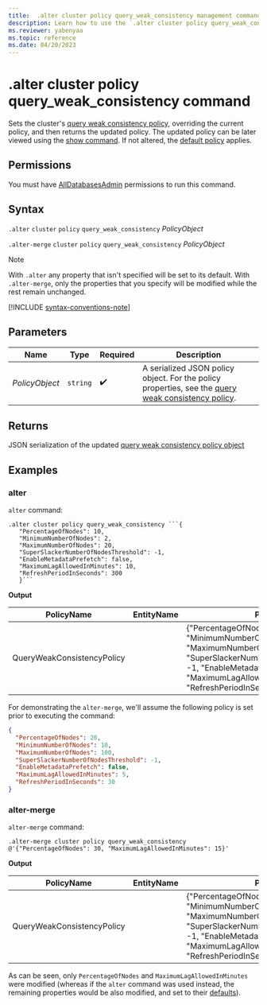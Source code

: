 ```yaml
---
title:  .alter cluster policy query_weak_consistency management command
description: Learn how to use the `.alter cluster policy query_weak_consistency` command to cet the cluster's query weak consistency policy.
ms.reviewer: yabenyaa
ms.topic: reference
ms.date: 04/20/2023
---
```

# .alter cluster policy query_weak_consistency command

Sets the cluster's [query weak consistency policy](query-weak-consistency-policy.md), overriding the current policy, and then returns the updated policy. The updated policy can be later viewed using the [show command](show-query-weak-consistency-policy.md). If not altered, the [default policy](query-weak-consistency-policy.md#default-policy) applies.

## Permissions

You must have [AllDatabasesAdmin](access-control/role-based-access-control.md) permissions to run this command.

## Syntax

`.alter` `cluster` `policy` `query_weak_consistency` *PolicyObject*

`.alter-merge` `cluster` `policy` `query_weak_consistency` *PolicyObject*

> [!NOTE]
> With `.alter` any property that isn't specified will be set to its default. With `.alter-merge`, only the properties that you specify will be modified while the rest remain unchanged.

[!INCLUDE [syntax-conventions-note](../includes/syntax-conventions-note.md)]

## Parameters

|Name|Type|Required|Description|
|--|--|--|--|
|*PolicyObject*| `string` | :heavy_check_mark:| A serialized JSON policy object. For the policy properties, see the [query weak consistency policy](query-weak-consistency-policy.md#the-policy-object).|

## Returns

JSON serialization of the updated [query weak consistency policy object](query-weak-consistency-policy.md#the-policy-object) 

## Examples

### alter
`alter` command:
<!-- csl -->
```
.alter cluster policy query_weak_consistency ```{
   "PercentageOfNodes": 10,
   "MinimumNumberOfNodes": 2,
   "MaximumNumberOfNodes": 20,
   "SuperSlackerNumberOfNodesThreshold": -1,
   "EnableMetadataPrefetch": false,
   "MaximumLagAllowedInMinutes": 10,
   "RefreshPeriodInSeconds": 300
   }```
```

**Output**

|PolicyName|EntityName|Policy|ChildEntities|EntityType|
|---|---|---|---|---|
|QueryWeakConsistencyPolicy||{"PercentageOfNodes": 10, "MinimumNumberOfNodes": 2, "MaximumNumberOfNodes": 20, "SuperSlackerNumberOfNodesThreshold": -1, "EnableMetadataPrefetch": false, "MaximumLagAllowedInMinutes": 10, "RefreshPeriodInSeconds": 300}| |Cluster

For demonstrating the `alter-merge`, we'll assume the following policy is set prior to executing the command:
```JSON
{
  "PercentageOfNodes": 20,
  "MinimumNumberOfNodes": 10,
  "MaximumNumberOfNodes": 100, 
  "SuperSlackerNumberOfNodesThreshold": -1,
  "EnableMetadataPrefetch": false,
  "MaximumLagAllowedInMinutes": 5,
  "RefreshPeriodInSeconds": 30
}
```

### alter-merge
`alter-merge` command:
<!-- csl -->
```
.alter-merge cluster policy query_weak_consistency @'{"PercentageOfNodes": 30, "MaximumLagAllowedInMinutes": 15}'
```

**Output**

|PolicyName|EntityName|Policy|ChildEntities|EntityType|
|---|---|---|---|---|
|QueryWeakConsistencyPolicy||{"PercentageOfNodes": 30, "MinimumNumberOfNodes": 10, "MaximumNumberOfNodes": 100, "SuperSlackerNumberOfNodesThreshold": -1, "EnableMetadataPrefetch": false, "MaximumLagAllowedInMinutes": 15, "RefreshPeriodInSeconds": 30}| |Cluster

As can be seen, only `PercentageOfNodes` and `MaximumLagAllowedInMinutes` were modified (whereas if the `alter` command was used instead, the remaining properties would be also modified, and set to their [defaults](query-weak-consistency-policy.md#default-policy)).
